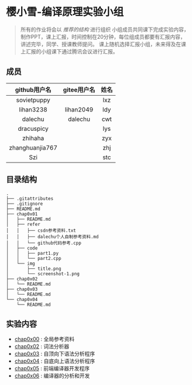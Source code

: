 
# 樱小雪-编译原理实验小组

> 所有的作业将会以 _推荐的结构_ 进行组织
> 小组成员共同课下完成实验内容，制作PPT，课上汇报，时间控制在20分钟，每位组成员都要有汇报内容，讲述完毕，同学、授课教师提问。
> 课上随机选择汇报小组，未来得及在课上汇报的小组课下通过腾讯会议进行汇报。

## 成员

|github用户名|gitee用户名|姓名|
|:---:|:---:|:---:|
|sovietpuppy||lxz|
|lihan3238|lihan2049|ldy|
|dalechu|dalechu|cwt|
|dracuspicy||lys|
|zhihaha||zyx|
|zhanghuanjia767||zhj|
|Szi||stc|


## 目录结构

```
.
├── .gitattributes
├── .gitignore
├── README.md
├── chap0x01
│   ├── README.md
│   ├── refer
│   │   ├── csdn参考资料.txt
│   │   ├── dalechu个人自制参考资料.md
│   │   └── github代码参考.cpp
│   ├── code
│   │   ├── part1.py
│   │   └── part2.cpp
│   └── img
│       ├── title.png
│       └── screenshot-1.png
├── chap0x02
│   └── README.md
├── chap0x03
│   └── README.md
└── chap0x04
    └── README.md

```

## 实验内容

- [chap0x00](./chap0x00/README.md)  :   全局参考资料
- [chap0x02](./chap0x02/README.md)  :   词法分析器
- [chap0x03](./chap0x03/README.md)  :   自顶向下语法分析程序
- [chap0x04](./chap0x04/README.md)  :   自底向上语法分析程序
- [chap0x05](./chap0x05/README.md)  :   前端编译器开发程序
- [chap0x06](./chap0x06/README.md)  :   编译器的分析和开发



